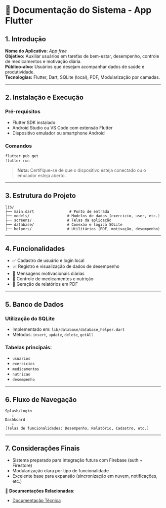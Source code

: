 
# 📱 Documentação do Sistema - App Flutter

## 1. Introdução

**Nome do Aplicativo:** *App free*  
**Objetivo:** Auxiliar usuários em tarefas de bem-estar, desempenho, controle de medicamentos e motivação diária.  
**Público-alvo:** Usuários que desejam acompanhar dados de saúde e produtividade.  
**Tecnologias:** Flutter, Dart, SQLite (local), PDF, Modularização por camadas.

---

## 2. Instalação e Execução

### Pré-requisitos
- Flutter SDK instalado
- Android Studio ou VS Code com extensão Flutter
- Dispositivo emulador ou smartphone Android

### Comandos

```bash
flutter pub get
flutter run
```

> **Nota:** Certifique-se de que o dispositivo esteja conectado ou o emulador esteja aberto.

---

## 3. Estrutura do Projeto

```
lib/
├── main.dart                # Ponto de entrada
├── models/                 # Modelos de dados (exercicio, user, etc.)
├── screens/                # Telas da aplicação
├── database/               # Conexão e lógica SQLite
├── helpers/                # Utilitários (PDF, motivação, desempenho)
```

---

## 4. Funcionalidades

- ✅ Cadastro de usuário e login local
- 📈 Registro e visualização de dados de desempenho
- 🧠 Mensagens motivacionais diárias
- 💊 Controle de medicamentos e nutrição
- 📄 Geração de relatórios em PDF

---

## 5. Banco de Dados

### Utilização do SQLite
- Implementado em: `lib/database/database_helper.dart`
- Métodos: `insert`, `update`, `delete`, `getAll`

### Tabelas principais:
- `usuarios`
- `exercicios`
- `medicamentos`
- `nutricao`
- `desempenho`

---

## 6. Fluxo de Navegação

```plaintext
Splash/Login
   ↓
Dashboard
   ↓
[Telas de funcionalidades: Desempenho, Relatório, Cadastro, etc.]
```

---

## 7. Considerações Finais

- Sistema preparado para integração futura com Firebase (auth + Firestore)
- Modularização clara por tipo de funcionalidade
- Excelente base para expansão (sincronização em nuvem, notificações, etc.)

📌 **Documentações Relacionadas:**  
- [Documentação Técnica](DOCUMENTACAO_TECNICA_FLUTTER.md)



